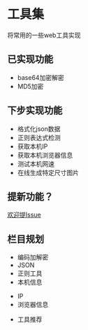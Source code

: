 # 工具集

将常用的一些web工具实现

## 已实现功能
+ base64加密解密
+ MD5加密

## 下步实现功能
+ 格式化json数据
+ 正则表达式检测
+ 获取本机IP
+ 获取本机浏览器信息
+ 测试本机网速
+ 在线生成特定尺寸图片

## 提新功能？
[欢迎提Issue](https://github.com/alanhg/toolkit/issues)

## 栏目规划
+ 编码加解密
+ JSON
+ 正则工具
+ 本机信息
 - IP
 - 浏览器信息
+ 工具推荐